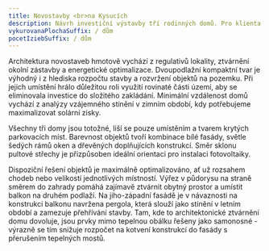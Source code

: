 ```yaml
---
title: Novostavby <br>na Kysucích
description: Návrh investiční výstavby tří rodinných domů. Pro klienta jsme vytvořili rozpočtově optimalizovanou architekturu, která zároveň splňuje požadavky na energetickou efektivitu a originalitu. Zadefinovali jsme typ zástavby, umístění a počet domů, vyřešili s klientem komplikovanou situaci z hlediska dopravního napojení či blízkosti železnice a následně jsme vypracovali projektovou dokumentaci pro úřady.
vykurovanaPlochaSuffix: / dům
pocetIziebSuffix: / dům
---
```

Architektura novostaveb hmotově vychází z regulativů lokality, ztvárnění okolní zástavby a energetické optimalizace. Dvoupodlažní kompaktní tvar je výhodný i z hlediska rozpočtu stavby a rozvržení objektů na pozemku. Při jejich umístění hrálo důležitou roli využití rovinaté části území, aby se eliminovala investice do složitého zakládání. Minimální vzdálenost domů vychází z analýzy vzájemného stínění v zimním období, kdy potřebujeme maximalizovat solární zisky.

Všechny tři domy jsou totožné, liší se pouze umístěním a tvarem krytých parkovacích míst. Barevnost objektů tvoří kombinace bílé fasády, světle šedých rámů oken a dřevěných doplňujících konstrukcí. Směr sklonu pultové střechy je přizpůsoben ideální orientaci pro instalaci fotovoltaiky.

Dispoziční řešení objektů je maximálně optimalizováno, ať už rozsahem chodeb nebo velikostí jednotlivých místností. Výřez v půdorysu na straně směrem do zahrady pomáhá zajímavě ztvárnit obytný prostor a umístit balkon na druhém podlaží. Na jiho-západní fasádě je v návaznosti na konstrukci balkonu navržena pergola, která slouží jako stínění v letním období a zamezuje přehřívání stavby. Tam, kde to architektonické ztvárnění domu dovoluje, jsou prvky mimo tepelnou obálku řešeny jako samonosné - výrazně se tím snižuje rozpočet na kotvení konstrukcí do fasády s přerušením tepelných mostů.